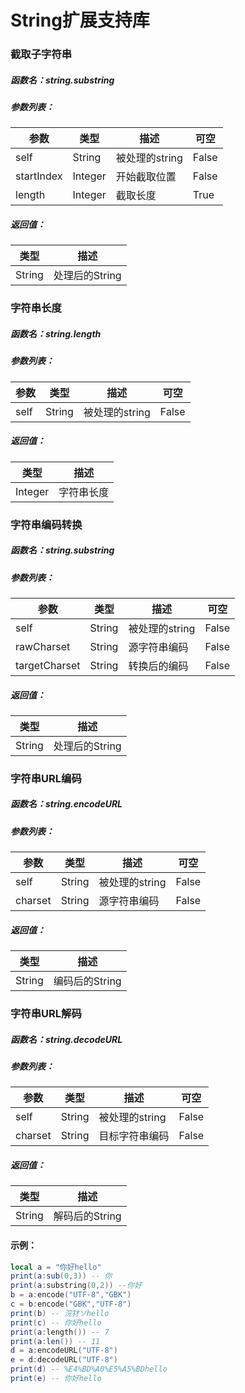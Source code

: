 # String扩展支持库

### 截取子字符串

##### 函数名：string.substring

##### 参数列表：

| 参数       | 类型    | 描述           | 可空  |
| ---------- | ------- | -------------- | ----- |
| self       | String  | 被处理的string | False |
| startIndex | Integer | 开始截取位置   | False |
| length     | Integer | 截取长度       | True  |

##### 返回值：

| 类型   | 描述           |
| ------ | -------------- |
| String | 处理后的String |

### 字符串长度

##### 函数名：string.length

##### 参数列表：

| 参数 | 类型   | 描述           | 可空  |
| ---- | ------ | -------------- | ----- |
| self | String | 被处理的string | False |

##### 返回值：

| 类型    | 描述       |
| ------- | ---------- |
| Integer | 字符串长度 |

### 字符串编码转换

##### 函数名：string.substring

##### 参数列表：

| 参数          | 类型   | 描述           | 可空  |
| ------------- | ------ | -------------- | ----- |
| self          | String | 被处理的string | False |
| rawCharset    | String | 源字符串编码   | False |
| targetCharset | String | 转换后的编码   | False |

##### 返回值：

| 类型   | 描述           |
| ------ | -------------- |
| String | 处理后的String |

### 字符串URL编码

##### 函数名：string.encodeURL

##### 参数列表：

| 参数    | 类型   | 描述           | 可空  |
| ------- | ------ | -------------- | ----- |
| self    | String | 被处理的string | False |
| charset | String | 源字符串编码   | False |

##### 返回值：

| 类型   | 描述           |
| ------ | -------------- |
| String | 编码后的String |

### 字符串URL解码

##### 函数名：string.decodeURL

##### 参数列表：

| 参数    | 类型   | 描述           | 可空  |
| ------- | ------ | -------------- | ----- |
| self    | String | 被处理的string | False |
| charset | String | 目标字符串编码 | False |

##### 返回值：

| 类型   | 描述           |
| ------ | -------------- |
| String | 解码后的String |

#### 示例：

```lua
local a = "你好hello"
print(a:sub(0,3)) -- 你
print(a:substring(0,2)) --你好
b = a:encode("UTF-8","GBK")
c = b:encode("GBK","UTF-8")
print(b) -- 浣犲ソhello
print(c) -- 你好hello
print(a:length()) -- 7
print(a:len()) -- 11
d = a:encodeURL("UTF-8") 
e = d:decodeURL("UTF-8") 
print(d) -- %E4%BD%A0%E5%A5%BDhello
print(e) -- 你好hello
```
